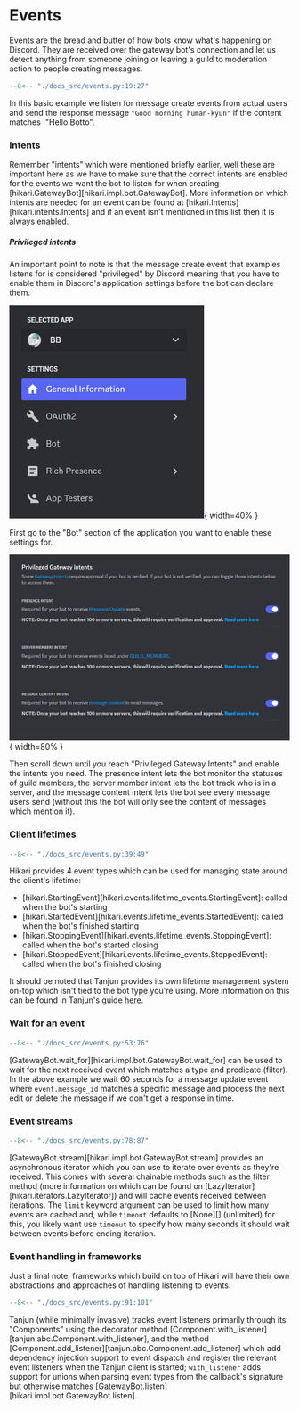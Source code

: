 # Events

Events are the bread and butter of how bots know what's happening on Discord.
They are received over the gateway bot's connection and let us detect anything from someone
joining or leaving a guild to moderation action to people creating messages.

```py
--8<-- "./docs_src/events.py:19:27"
```

In this basic example we listen for message create events from actual users and send the response
message `"Good morning human-kyun"` if the content matches `"Hello Botto".

### Intents

Remember "intents" which were mentioned briefly earlier, well these are important here as we have to
make sure that the correct intents are enabled for the events we want the bot to listen for when
creating [hikari.GatewayBot][hikari.impl.bot.GatewayBot]. More information on which intents are needed
for an event can be found at [hikari.Intents][hikari.intents.Intents] and if an event isn't mentioned
in this list then it is always enabled.

##### Privileged intents

An important point to note is that the message create event that examples listens for is considered
"privileged" by Discord meaning that you have to enable them in Discord's application settings before
the bot can declare them.

![intents location part 1](./images/find_intents_1.png){ width=40% }

First go to the "Bot" section of the application you want to enable these settings for.

![intents location part 2](./images/find_intents_2.png){ width=80% }

Then scroll down until you reach "Privileged Gateway Intents" and enable the intents you need.
The presence intent lets the bot monitor the statuses of guild members, the server member intent
lets the bot track who is in a server, and the message content intent lets the bot see every message
users send (without this the bot will only see the content of messages which mention it).

### Client lifetimes

```py
--8<-- "./docs_src/events.py:39:49"
```

Hikari provides 4 event types which can be used for managing state around the client's lifetime:

* [hikari.StartingEvent][hikari.events.lifetime_events.StartingEvent]: called when the bot's starting
* [hikari.StartedEvent][hikari.events.lifetime_events.StartedEvent]: called when the bot's finished starting
* [hikari.StoppingEvent][hikari.events.lifetime_events.StoppingEvent]: called when the bot's started closing
* [hikari.StoppedEvent][hikari.events.lifetime_events.StoppedEvent]: called when the bot's finished closing

It should be noted that Tanjun provides its own lifetime management system on-top which isn't tied
to the bot type you're using. More information on this can be found in Tanjun's guide
[here](https://tanjun.cursed.solutions/usage/#client-lifetime-management).

### Wait for an event

```py
--8<-- "./docs_src/events.py:53:76"
```

[GatewayBot.wait_for][hikari.impl.bot.GatewayBot.wait_for] can be used to wait for the next
received event which matches a type and predicate (filter). In the above example we wait
60 seconds for a message update event where `event.message_id` matches a specific message
and process the next edit or delete the message if we don't get a response in time.

### Event streams

```py
--8<-- "./docs_src/events.py:78:87"
```

[GatewayBot.stream][hikari.impl.bot.GatewayBot.stream] provides an asynchronous iterator which
you can use to iterate over events as they're received. This comes with several chainable methods
such as the filter method (more information on which can be found on
[LazyIterator][hikari.iterators.LazyIterator]) and will cache events received between iterations.
The `limit` keyword argument can be used to limit how many events are cached and, while `timeout`
defaults to [None][] (unlimited) for this, you likely want use `timeout` to specify how many
seconds it should wait between events before ending iteration.

### Event handling in frameworks

Just a final note, frameworks which build on top of Hikari will have their own abstractions and
approaches of handling listening to events.

```py
--8<-- "./docs_src/events.py:91:101"
```

Tanjun (while minimally invasive) tracks event listeners primarily through its "Components"
using the decorator method [Component.with_listener][tanjun.abc.Component.with_listener],
and the method [Component.add_listener][tanjun.abc.Component.add_listener] which add dependency
injection support to event dispatch and register the relevant event listeners when the Tanjun
client is started; `with_listener` adds support for unions when parsing event types from the
callback's signature but otherwise matches [GatewayBot.listen][hikari.impl.bot.GatewayBot.listen].
